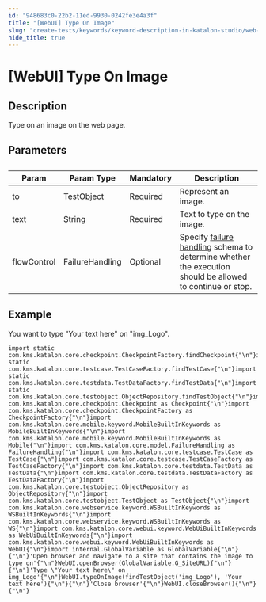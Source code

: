 ```yaml
---
id: "948683c0-22b2-11ed-9930-0242fe3e4a3f"
title: "[WebUI] Type On Image"
slug: "create-tests/keywords/keyword-description-in-katalon-studio/web-ui-keywords/webui-type-on-image"
hide_title: true
---
```


# <a id="id_0" class="anchor_top_offset"/><a id="ariaid-title1" class="anchor_top_offset"/>[WebUI] Type On Image


## <a id="id_0__id_1" class="anchor_top_offset"/>Description

              
<p xmlns="http://www.w3.org/1999/xhtml" className="p">Type on an image on the web page.</p> 
      

## <a id="id_0__id_2" class="anchor_top_offset"/>Parameters

              
<table xmlns="http://www.w3.org/1999/xhtml" className="table anchor_top_offset" id="id_0__e21dadbe-e9e5-47eb-9877-8a6aaf1c2624"><caption /><thead className="thead"><tr className><th className="entry anchor_top_offset" id="id_0__e21dadbe-e9e5-47eb-9877-8a6aaf1c2624__entry__1">Param</th><th className="entry anchor_top_offset" id="id_0__e21dadbe-e9e5-47eb-9877-8a6aaf1c2624__entry__2">Param Type</th><th className="entry anchor_top_offset" id="id_0__e21dadbe-e9e5-47eb-9877-8a6aaf1c2624__entry__3">Mandatory</th><th className="entry anchor_top_offset" id="id_0__e21dadbe-e9e5-47eb-9877-8a6aaf1c2624__entry__4">Description</th></tr></thead><tbody className="tbody"><tr className><td className="entry" headers="id_0__e21dadbe-e9e5-47eb-9877-8a6aaf1c2624__entry__1 id_0__e21dadbe-e9e5-47eb-9877-8a6aaf1c2624__entry__2 id_0__e21dadbe-e9e5-47eb-9877-8a6aaf1c2624__entry__3 id_0__e21dadbe-e9e5-47eb-9877-8a6aaf1c2624__entry__4 ">to</td><td className="entry" headers="id_0__e21dadbe-e9e5-47eb-9877-8a6aaf1c2624__entry__1 id_0__e21dadbe-e9e5-47eb-9877-8a6aaf1c2624__entry__2 id_0__e21dadbe-e9e5-47eb-9877-8a6aaf1c2624__entry__3 id_0__e21dadbe-e9e5-47eb-9877-8a6aaf1c2624__entry__4 ">TestObject</td><td className="entry" headers="id_0__e21dadbe-e9e5-47eb-9877-8a6aaf1c2624__entry__1 id_0__e21dadbe-e9e5-47eb-9877-8a6aaf1c2624__entry__2 id_0__e21dadbe-e9e5-47eb-9877-8a6aaf1c2624__entry__3 id_0__e21dadbe-e9e5-47eb-9877-8a6aaf1c2624__entry__4 ">Required</td><td className="entry" headers="id_0__e21dadbe-e9e5-47eb-9877-8a6aaf1c2624__entry__1 id_0__e21dadbe-e9e5-47eb-9877-8a6aaf1c2624__entry__2 id_0__e21dadbe-e9e5-47eb-9877-8a6aaf1c2624__entry__3 id_0__e21dadbe-e9e5-47eb-9877-8a6aaf1c2624__entry__4 ">Represent an image.</td></tr><tr className><td className="entry" headers="id_0__e21dadbe-e9e5-47eb-9877-8a6aaf1c2624__entry__1 id_0__e21dadbe-e9e5-47eb-9877-8a6aaf1c2624__entry__2 id_0__e21dadbe-e9e5-47eb-9877-8a6aaf1c2624__entry__3 id_0__e21dadbe-e9e5-47eb-9877-8a6aaf1c2624__entry__4 ">text</td><td className="entry" headers="id_0__e21dadbe-e9e5-47eb-9877-8a6aaf1c2624__entry__1 id_0__e21dadbe-e9e5-47eb-9877-8a6aaf1c2624__entry__2 id_0__e21dadbe-e9e5-47eb-9877-8a6aaf1c2624__entry__3 id_0__e21dadbe-e9e5-47eb-9877-8a6aaf1c2624__entry__4 ">String</td><td className="entry" headers="id_0__e21dadbe-e9e5-47eb-9877-8a6aaf1c2624__entry__1 id_0__e21dadbe-e9e5-47eb-9877-8a6aaf1c2624__entry__2 id_0__e21dadbe-e9e5-47eb-9877-8a6aaf1c2624__entry__3 id_0__e21dadbe-e9e5-47eb-9877-8a6aaf1c2624__entry__4 ">Required</td><td className="entry" headers="id_0__e21dadbe-e9e5-47eb-9877-8a6aaf1c2624__entry__1 id_0__e21dadbe-e9e5-47eb-9877-8a6aaf1c2624__entry__2 id_0__e21dadbe-e9e5-47eb-9877-8a6aaf1c2624__entry__3 id_0__e21dadbe-e9e5-47eb-9877-8a6aaf1c2624__entry__4 ">Text to type on the image.</td></tr><tr className><td className="entry" headers="id_0__e21dadbe-e9e5-47eb-9877-8a6aaf1c2624__entry__1 id_0__e21dadbe-e9e5-47eb-9877-8a6aaf1c2624__entry__2 id_0__e21dadbe-e9e5-47eb-9877-8a6aaf1c2624__entry__3 id_0__e21dadbe-e9e5-47eb-9877-8a6aaf1c2624__entry__4 ">flowControl</td><td className="entry" headers="id_0__e21dadbe-e9e5-47eb-9877-8a6aaf1c2624__entry__1 id_0__e21dadbe-e9e5-47eb-9877-8a6aaf1c2624__entry__2 id_0__e21dadbe-e9e5-47eb-9877-8a6aaf1c2624__entry__3 id_0__e21dadbe-e9e5-47eb-9877-8a6aaf1c2624__entry__4 ">FailureHandling</td><td className="entry" headers="id_0__e21dadbe-e9e5-47eb-9877-8a6aaf1c2624__entry__1 id_0__e21dadbe-e9e5-47eb-9877-8a6aaf1c2624__entry__2 id_0__e21dadbe-e9e5-47eb-9877-8a6aaf1c2624__entry__3 id_0__e21dadbe-e9e5-47eb-9877-8a6aaf1c2624__entry__4 ">Optional</td><td className="entry" headers="id_0__e21dadbe-e9e5-47eb-9877-8a6aaf1c2624__entry__1 id_0__e21dadbe-e9e5-47eb-9877-8a6aaf1c2624__entry__2 id_0__e21dadbe-e9e5-47eb-9877-8a6aaf1c2624__entry__3 id_0__e21dadbe-e9e5-47eb-9877-8a6aaf1c2624__entry__4 ">Specify <a className="xref" href="/docs/maintain/configure-failure-handling-settings-in-katalon-studio">failure handling</a> schema to         determine whether the execution should be allowed to continue or         stop.</td></tr></tbody></table> 
      

## <a id="id_0__id_3" class="anchor_top_offset"/>Example 

              
<p xmlns="http://www.w3.org/1999/xhtml" className="p">You want to type "Your text here" on "img_Logo".</p> 
              
<pre xmlns="http://www.w3.org/1999/xhtml" className="pre codeblock"><code>import static com.kms.katalon.core.checkpoint.CheckpointFactory.findCheckpoint{"\n"}import static com.kms.katalon.core.testcase.TestCaseFactory.findTestCase{"\n"}import static com.kms.katalon.core.testdata.TestDataFactory.findTestData{"\n"}import static com.kms.katalon.core.testobject.ObjectRepository.findTestObject{"\n"}import com.kms.katalon.core.checkpoint.Checkpoint as Checkpoint{"\n"}import com.kms.katalon.core.checkpoint.CheckpointFactory as CheckpointFactory{"\n"}import com.kms.katalon.core.mobile.keyword.MobileBuiltInKeywords as MobileBuiltInKeywords{"\n"}import com.kms.katalon.core.mobile.keyword.MobileBuiltInKeywords as Mobile{"\n"}import com.kms.katalon.core.model.FailureHandling as FailureHandling{"\n"}import com.kms.katalon.core.testcase.TestCase as TestCase{"\n"}import com.kms.katalon.core.testcase.TestCaseFactory as TestCaseFactory{"\n"}import com.kms.katalon.core.testdata.TestData as TestData{"\n"}import com.kms.katalon.core.testdata.TestDataFactory as TestDataFactory{"\n"}import com.kms.katalon.core.testobject.ObjectRepository as ObjectRepository{"\n"}import com.kms.katalon.core.testobject.TestObject as TestObject{"\n"}import com.kms.katalon.core.webservice.keyword.WSBuiltInKeywords as WSBuiltInKeywords{"\n"}import com.kms.katalon.core.webservice.keyword.WSBuiltInKeywords as WS{"\n"}import com.kms.katalon.core.webui.keyword.WebUiBuiltInKeywords as WebUiBuiltInKeywords{"\n"}import com.kms.katalon.core.webui.keyword.WebUiBuiltInKeywords as WebUI{"\n"}import internal.GlobalVariable as GlobalVariable{"\n"}{"\n"}'Open browser and navigate to a site that contains the image to type on'{"\n"}WebUI.openBrowser(GlobalVariable.G_SiteURL){"\n"}{"\n"}'Type \"Your text here\" on img_Logo'{"\n"}WebUI.typeOnImage(findTestObject('img_Logo'), 'Your text here'){"\n"}{"\n"}'Close browser'{"\n"}WebUI.closeBrowser(){"\n"}{"\n"}</code></pre> 
            
